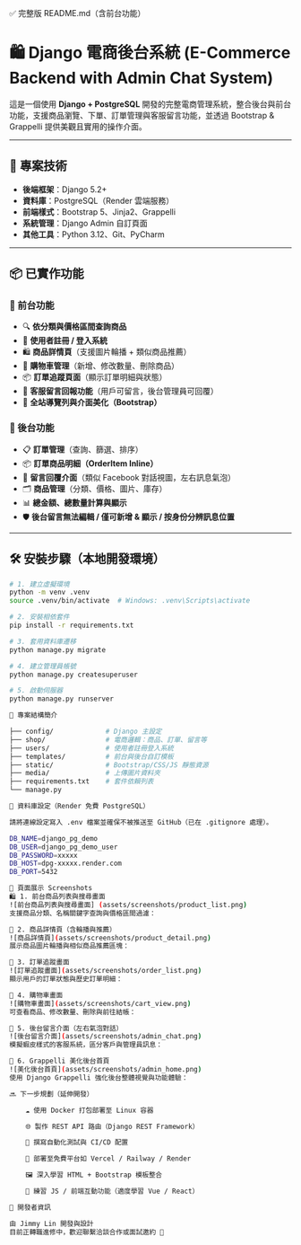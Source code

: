 ✅ 完整版 README.md（含前台功能）

# 🛍️ Django 電商後台系統 (E-Commerce Backend with Admin Chat System)

這是一個使用 **Django + PostgreSQL** 開發的完整電商管理系統，整合後台與前台功能，支援商品瀏覽、下單、訂單管理與客服留言功能，並透過 Bootstrap & Grappelli 提供美觀且實用的操作介面。

---

## 🔧 專案技術

- **後端框架**：Django 5.2+
- **資料庫**：PostgreSQL（Render 雲端服務）
- **前端樣式**：Bootstrap 5、Jinja2、Grappelli
- **系統管理**：Django Admin 自訂頁面
- **其他工具**：Python 3.12、Git、PyCharm

---

## 📦 已實作功能

### 🛒 前台功能
- 🔍 **依分類與價格區間查詢商品**
- 🧑 **使用者註冊 / 登入系統**
- 🛍️ **商品詳情頁**（支援圖片輪播 + 類似商品推薦）
- 🛒 **購物車管理**（新增、修改數量、刪除商品）
- 📦 **訂單追蹤頁面**（顯示訂單明細與狀態）
- 💬 **客服留言回報功能**（用戶可留言，後台管理員可回覆）
- 🎨 **全站導覽列與介面美化（Bootstrap）**

### 🧰 後台功能
- 📋 **訂單管理**（查詢、篩選、排序）
- 📦 **訂單商品明細（OrderItem Inline）**
- 💬 **留言回覆介面**（類似 Facebook 對話視圖，左右訊息氣泡）
- 🗂️ **商品管理**（分類、價格、圖片、庫存）
- 📊 **總金額、總數量計算與顯示**
- 🛡️ **後台留言無法編輯 / 僅可新增 & 顯示 / 按身份分辨訊息位置**

---

## 🛠️ 安裝步驟（本地開發環境）

```bash
# 1. 建立虛擬環境
python -m venv .venv
source .venv/bin/activate  # Windows: .venv\Scripts\activate

# 2. 安裝相依套件
pip install -r requirements.txt

# 3. 套用資料庫遷移
python manage.py migrate

# 4. 建立管理員帳號
python manage.py createsuperuser

# 5. 啟動伺服器
python manage.py runserver

📂 專案結構簡介

├── config/             # Django 主設定
├── shop/               # 電商邏輯：商品、訂單、留言等
├── users/              # 使用者註冊登入系統
├── templates/          # 前台與後台自訂模板
├── static/             # Bootstrap/CSS/JS 靜態資源
├── media/              # 上傳圖片資料夾
├── requirements.txt    # 套件依賴列表
└── manage.py

🔐 資料庫設定（Render 免費 PostgreSQL）

請將連線設定寫入 .env 檔案並確保不被推送至 GitHub（已在 .gitignore 處理）。

DB_NAME=django_pg_demo
DB_USER=django_pg_demo_user
DB_PASSWORD=xxxxx
DB_HOST=dpg-xxxxx.render.com
DB_PORT=5432

📸 頁面展示 Screenshots
🛍️ 1. 前台商品列表與搜尋畫面
![前台商品列表與搜尋畫面] (assets/screenshots/product_list.png)
支援商品分類、名稱關鍵字查詢與價格區間過濾：

📄 2. 商品詳情頁（含輪播與推薦）
![商品詳情頁](assets/screenshots/product_detail.png)
展示商品圖片輪播與相似商品推薦區塊：

🚚 3. 訂單追蹤畫面
![訂單追蹤畫面](assets/screenshots/order_list.png)
顯示用戶的訂單狀態與歷史訂單明細：

🛒 4. 購物車畫面
![購物車畫面](assets/screenshots/cart_view.png)
可查看商品、修改數量、刪除與前往結帳：

💬 5. 後台留言介面（左右氣泡對話）
![後台留言介面](assets/screenshots/admin_chat.png)
模擬蝦皮樣式的客服系統，區分客戶與管理員訊息：

🧩 6. Grappelli 美化後台首頁
![美化後台首頁](assets/screenshots/admin_home.png)
使用 Django Grappelli 強化後台整體視覺與功能體驗：

🔜 下一步規劃（延伸開發）

    ☁️ 使用 Docker 打包部署至 Linux 容器

    🌐 製作 REST API 路由（Django REST Framework）

    🧪 撰寫自動化測試與 CI/CD 配置

    🚀 部署至免費平台如 Vercel / Railway / Render

    🖼️ 深入學習 HTML + Bootstrap 模板整合

    🧠 練習 JS / 前端互動功能（適度學習 Vue / React）

📮 開發者資訊

由 Jimmy Lin 開發與設計
目前正轉職進修中，歡迎聯繫洽談合作或面試邀約 🙌